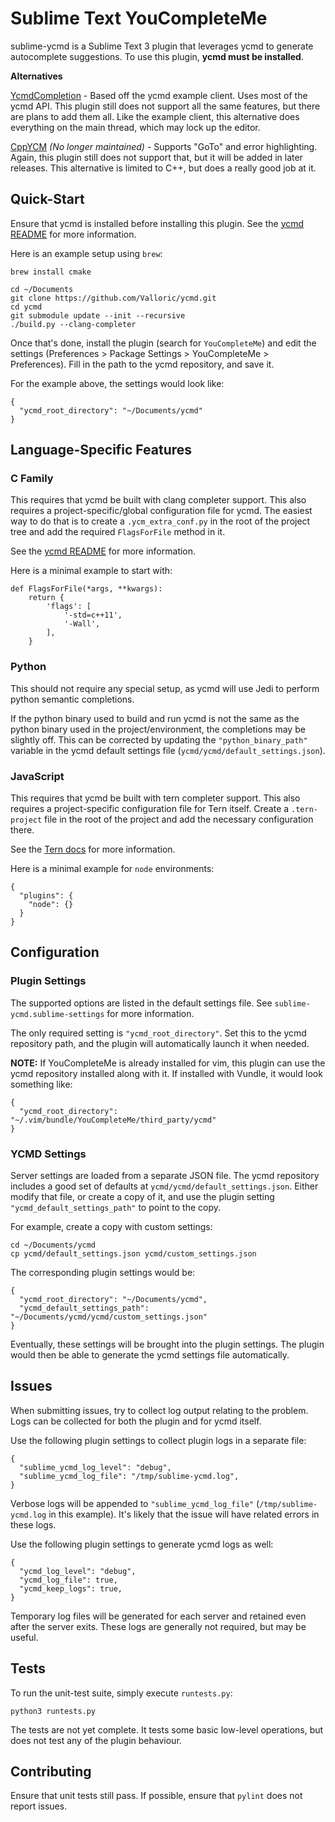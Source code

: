 # Sublime Text YouCompleteMe

sublime-ycmd is a Sublime Text 3 plugin that leverages ycmd to generate
autocomplete suggestions. To use this plugin, **ycmd must be installed**.

**Alternatives**

[YcmdCompletion][alt-ycmd-completion] - Based off the ycmd example client.
Uses most of the ycmd API. This plugin still does not support all the
same features, but there are plans to add them all. Like the example client,
this alternative does everything on the main thread, which may lock up the
editor.

[CppYCM][alt-cpp-ycm] *(No longer maintained)* - Supports "GoTo" and error
highlighting. Again, this plugin still does not support that, but it will
be added in later releases. This alternative is limited to C++, but does a
really good job at it.

## Quick-Start
Ensure that ycmd is installed before installing this plugin. See the
[ycmd README][ycmd-building] for more information.

Here is an example setup using `brew`:

```
brew install cmake

cd ~/Documents
git clone https://github.com/Valloric/ycmd.git
cd ycmd
git submodule update --init --recursive
./build.py --clang-completer
```

Once that's done, install the plugin (search for `YouCompleteMe`) and
edit the settings (Preferences > Package Settings > YouCompleteMe >
Preferences). Fill in the path to the ycmd repository, and save it.

For the example above, the settings would look like:

```
{
  "ycmd_root_directory": "~/Documents/ycmd"
}
```

## Language-Specific Features
### C Family
This requires that ycmd be built with clang completer support. This also
requires a project-specific/global configuration file for ycmd. The easiest
way to do that is to create a `.ycm_extra_conf.py` in the root of the project
tree and add the required `FlagsForFile` method in it.

See the [ycmd README][ycmd-ycm-extra-conf] for more information.

Here is a minimal example to start with:

```
def FlagsForFile(*args, **kwargs):
    return {
        'flags': [
            '-std=c++11',
            '-Wall',
        ],
    }
```

### Python
This should not require any special setup, as ycmd will use Jedi to perform
python semantic completions.

If the python binary used to build and run ycmd is not the same as the python
binary used in the project/environment, the completions may be slightly off.
This can be corrected by updating the `"python_binary_path"` variable in the
ycmd default settings file (`ycmd/ycmd/default_settings.json`).

### JavaScript
This requires that ycmd be built with tern completer support. This also requires
a project-specific configuration file for Tern itself. Create a `.tern-project`
file in the root of the project and add the necessary configuration there.

See the [Tern docs][ternjs-configuration] for more information.

Here is a minimal example for `node` environments:

```
{
  "plugins": {
    "node": {}
  }
}
```

## Configuration
### Plugin Settings
The supported options are listed in the default settings file. See
`sublime-ycmd.sublime-settings` for more information.

The only required setting is `"ycmd_root_directory"`. Set this to the ycmd
repository path, and the plugin will automatically launch it when needed.

**NOTE:** If YouCompleteMe is already installed for vim, this plugin can
use the ycmd repository installed along with it. If installed with Vundle,
it would look something like:

```
{
  "ycmd_root_directory": "~/.vim/bundle/YouCompleteMe/third_party/ycmd"
}
```

### YCMD Settings
Server settings are loaded from a separate JSON file. The ycmd repository
includes a good set of defaults at `ycmd/ycmd/default_settings.json`. Either
modify that file, or create a copy of it, and use the plugin setting
`"ycmd_default_settings_path"` to point to the copy.

For example, create a copy with custom settings:

```
cd ~/Documents/ycmd
cp ycmd/default_settings.json ycmd/custom_settings.json
```

The corresponding plugin settings would be:

```
{
  "ycmd_root_directory": "~/Documents/ycmd",
  "ycmd_default_settings_path": "~/Documents/ycmd/ycmd/custom_settings.json"
}
```

Eventually, these settings will be brought into the plugin settings. The
plugin would then be able to generate the ycmd settings file automatically.

## Issues
When submitting issues, try to collect log output relating to the problem. Logs
can be collected for both the plugin and for ycmd itself.

Use the following plugin settings to collect plugin logs in a separate file:

```
{
  "sublime_ycmd_log_level": "debug",
  "sublime_ycmd_log_file": "/tmp/sublime-ycmd.log",
}
```

Verbose logs will be appended to `"sublime_ycmd_log_file"`
(`/tmp/sublime-ycmd.log` in this example). It's likely that the issue will
have related errors in these logs.

Use the following plugin settings to generate ycmd logs as well:

```
{
  "ycmd_log_level": "debug",
  "ycmd_log_file": true,
  "ycmd_keep_logs": true,
}
```

Temporary log files will be generated for each server and retained even after
the server exits. These logs are generally not required, but may be useful.

## Tests
To run the unit-test suite, simply execute `runtests.py`:

```
python3 runtests.py
```

The tests are not yet complete. It tests some basic low-level operations, but
does not test any of the plugin behaviour.

## Contributing
Ensure that unit tests still pass. If possible, ensure that `pylint` does not
report issues.

[alt-ycmd-completion]: https://github.com/LuckyGeck/YcmdCompletion
[alt-cpp-ycm]: https://github.com/glymehrvrd/CppYCM
[ycmd-building]: https://github.com/Valloric/ycmd#building
[ycmd-ycm-extra-conf]: https://github.com/Valloric/ycmd#ycm_extra_confpy-specification
[ternjs-configuration]: http://ternjs.net/doc/manual.html#configuration
